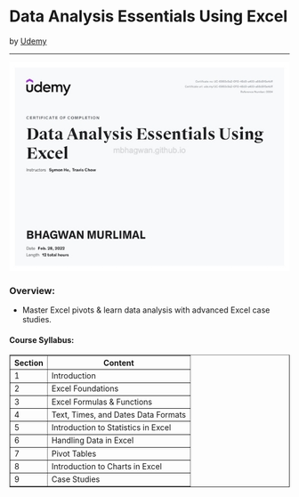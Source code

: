 <h1>Data Analysis Essentials Using Excel</h1>
by <a href="https://www.udemy.com/course/business-data-analysis-excel/">Udemy</a>
<hr>

<!-- ![Certificate of Completion]() -->

![Certificate of Achievement](/images/data_analysis_essentials_using_excel.jpg)
 
<h3>Overview:</h3>
<ul>
 <li>Master Excel pivots & learn data analysis with advanced Excel case studies.</li>
</ul>

<h4>Course Syllabus:</h4>

<table border="1">
 <tr>
  <th>Section</th>
  <th>Content</th>
 </tr>
 <tr>
  <td>1</td>
  <td>Introduction</td>
 </tr>
 <tr>
  <td>2</td>
  <td>Excel Foundations</td>
 </tr>
 <tr>
  <td>3</td>
  <td>Excel Formulas & Functions</td>
 </tr>
 <tr>
  <td>4</td>
  <td>Text, Times, and Dates Data Formats</td>
 </tr>
 <tr>
  <td>5</td>
  <td>Introduction to Statistics in Excel</td>
 </tr>
 <tr>
  <td>6</td>
  <td>Handling Data in Excel</td>
 </tr>
 <tr>
  <td>7</td>
  <td>Pivot Tables</td>
 </tr>
 <tr>
  <td>8</td>
  <td>Introduction to Charts in Excel</td>
 </tr>
 <tr>
  <td>9</td>
  <td>Case Studies</td>
 </tr>
</table>
